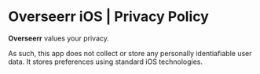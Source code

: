 # Overseerr iOS | Privacy Policy

**Overseerr** values your privacy.

As such, this app does not collect or store any personally identiafiable user data. It stores preferences using standard iOS technologies.
